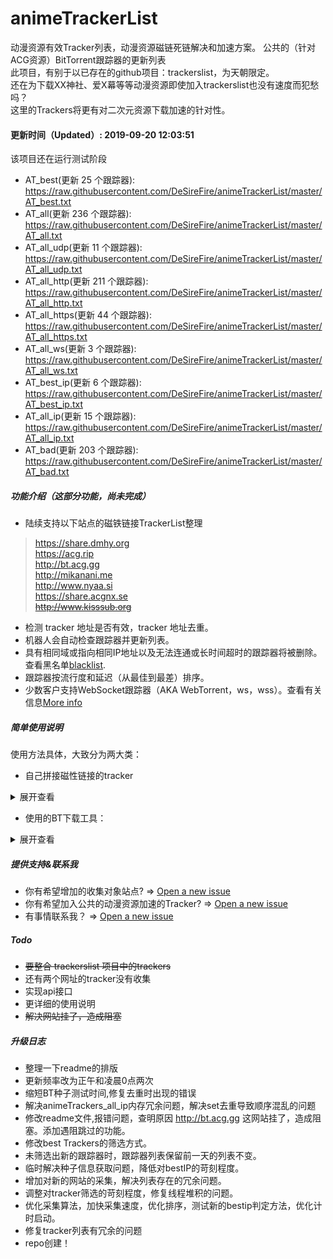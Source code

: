 # animeTrackerList
动漫资源有效Tracker列表，动漫资源磁链死链解决和加速方案。
公共的（针对ACG资源）BitTorrent跟踪器的更新列表  
此项目，有别于以已存在的github项目：trackerslist，为天朝限定。  
还在为下载XX神社、爱X幕等等动漫资源即使加入trackerslist也没有速度而犯愁吗？  
这里的Trackers将更有对二次元资源下载加速的针对性。

#### 更新时间（Updated）: 2019-09-20 12:03:51 
该项目还在运行测试阶段
* AT_best(更新 25 个跟踪器): https://raw.githubusercontent.com/DeSireFire/animeTrackerList/master/AT_best.txt 
* AT_all(更新 236 个跟踪器): https://raw.githubusercontent.com/DeSireFire/animeTrackerList/master/AT_all.txt 
* AT_all_udp(更新 11 个跟踪器): https://raw.githubusercontent.com/DeSireFire/animeTrackerList/master/AT_all_udp.txt 
* AT_all_http(更新 211 个跟踪器): https://raw.githubusercontent.com/DeSireFire/animeTrackerList/master/AT_all_http.txt 
* AT_all_https(更新 44 个跟踪器): https://raw.githubusercontent.com/DeSireFire/animeTrackerList/master/AT_all_https.txt 
* AT_all_ws(更新 3 个跟踪器): https://raw.githubusercontent.com/DeSireFire/animeTrackerList/master/AT_all_ws.txt 
* AT_best_ip(更新 6 个跟踪器): https://raw.githubusercontent.com/DeSireFire/animeTrackerList/master/AT_best_ip.txt 
* AT_all_ip(更新 15 个跟踪器): https://raw.githubusercontent.com/DeSireFire/animeTrackerList/master/AT_all_ip.txt 
* AT_bad(更新 203 个跟踪器): https://raw.githubusercontent.com/DeSireFire/animeTrackerList/master/AT_bad.txt 

##### 功能介绍（这部分功能，尚未完成）
* 陆续支持以下站点的磁铁链接TrackerList整理
> https://share.dmhy.org  
> https://acg.rip  
> http://bt.acg.gg  
> http://mikanani.me  
> http://www.nyaa.si  
> https://share.acgnx.se  
> ~~http://www.kisssub.org~~  
* 检测 tracker 地址是否有效，tracker 地址去重。
* 机器人会自动检查跟踪器并更新列表。
* 具有相同域或指向相同IP地址以及无法连通或长时间超时的跟踪器将被删除。查看黑名单[blacklist](https://raw.githubusercontent.com/DeSireFire/animeTrackerList/master/AT_bad.txt).
* 跟踪器按流行度和延迟（从最佳到最差）排序。
* 少数客户支持WebSocket跟踪器（AKA WebTorrent，ws，wss）。查看有关信息[More info](https://raw.githubusercontent.com/DeSireFire/animeTrackerList/master/AT_all_ws.txt)

##### 简单使用说明

使用方法具体，大致分为两大类：

* 自己拼接磁性链接的tracker

<details>
<summary>展开查看</summary>

磁链格式：
> magnet:?xt=urn:btih:{ 下载资源的hash值 }&dn={ 资源名称，此处可留空 }&tr={ 资源跟踪器（tracker） }&tr={ 资源跟踪器（tracker） }.....  

使用项目中 AT_best.txt 等等 文本url中的 tracker 来构造自己的磁性链接。  

举例:

打开项目中的 AT_best.txt 文本链接，得到以下跟踪器：
```bash
http://exodus.desync.com/announce
http://mkfs.ru/announce
https://1337.abcvg.info/announce
http://0123456789nonexistent.com/announce
http://tracker.kisssub.org/announce
http://pt.lax.mx/announce
http://tr.bangumi.moe/announce
http://tracker.acgnx.se/announce
http://tracker.tfile.co/announce
https://open.kickasstracker.com/announce
http://tracker.tfile.me/announce.php
http://tracker.trackerfix.com/announce
http://ehtracker.org/1226599/1080494xo5eXcwFOBq/announce
http://peersteers.org/announce
http://tracker.btcake.com/announce
https://tracker.fastdownload.xyz/announce
http://ehtracker.org/1113709/announce
http://t1.pow7.com/announce
http://tracker.baka-sub.cf/announce
http://tracker.bittorrent.am/announce.php
http://atrack.pow7.com/announce
http://torrent.nwps.ws/announce
http://tracker.shuim.net/announce.php
http://denis.stalker.h3q.com/announce.php
http://tracker.tfile.me/announce
```
根据磁性链接的格式，构造出新磁性链接即可  
> magnet:?xt=urn:btih:Z7ZDIYEBZHIKE7MOZJQKLYVHWX5SEKMH&dn=喵喵喵&tr=http://exodus.desync.com/announce&tr=http://mkfs.ru/announce&tr=https://1337.abcvg.info/announce&tr=....

等等等（多个tacker,即&tr={ 资源跟踪器（tracker） }，无上限..）


最后，把构造好磁性链接复制下来，给下载器使用就行，就不赘述了。
</details>

* 使用的BT下载工具：  

<details>
<summary>展开查看</summary>

得看具体是使用什么BT下载器，以Bitcomet为例：

在Bitcomet软件里添加下载任务时弹出的任务属性里（也可以右键选择属性），选择“高级设置”选项卡，在服务器列表里添加Tracker服务器地址。

将https://raw.githubusercontent.com/DeSireFire/animeTrackerList/master/AT_all.txt 等 文件url里的内容粘贴上去即可。

![image](https://user-images.githubusercontent.com/18726905/60825706-dc290c00-a1de-11e9-9098-4cb1ccb42f19.png)
</details>

##### 提供支持&联系我
* 你有希望增加的收集对象站点? => [Open a new issue](https://github.com/DeSireFire/animeTrackerList/issues/new)
* 你有希望加入公共的动漫资源加速的Tracker? => [Open a new issue](https://github.com/DeSireFire/animeTrackerList/issues/new)
* 有事情联系我？ => [Open a new issue](https://github.com/DeSireFire/animeTrackerList/issues/new)

##### Todo
* ~~要整合 trackerslist 项目中的trackers~~	 
* 还有两个网址的tracker没有收集  
* 实现api接口
* 更详细的使用说明
* ~~解决网站挂了，造成阻塞~~  

##### 升级日志
* 整理一下readme的排版
* 更新频率改为正午和凌晨0点两次
* 缩短BT种子测试时间,修复去重时出现的错误
* 解决animeTrackers_all_ip内存冗余问题，解决set去重导致顺序混乱的问题
* 修改readme文件,报错问题，查明原因 http://bt.acg.gg  这网站挂了，造成阻塞。添加遇阻跳过的功能。
* 修改best Trackers的筛选方式。
* 未筛选出新的跟踪器时，跟踪器列表保留前一天的列表不变。
* 临时解决种子信息获取问题，降低对bestIP的苛刻程度。
* 增加对新的网站的采集，解决列表存在的冗余问题。
* 调整对tracker筛选的苛刻程度，修复线程堆积的问题。
* 优化采集算法，加快采集速度，优化排序，测试新的bestip判定方法，优化计时启动。
* 修复tracker列表有冗余的问题
* repo创建！